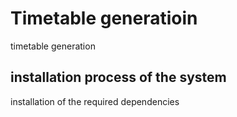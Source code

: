 # Timetable generatioin

timetable generation

## installation process of the system
installation of the required dependencies
